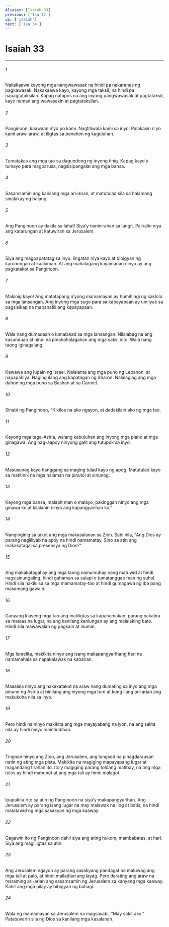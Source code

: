 ```yaml
---
Aliases: [Isaiah 33]
previous: ['Isa 32']
up: ['Isaiah']
next: ['Isa 34']
---
```

# Isaiah 33

***

###### 1
Nakakaawa kayong mga nangwawasak na hindi pa nakaranas ng pagkawasak. Nakakaawa kayo, kayong mga taksil, na hindi pa napagtataksilan. Kapag natapos na ang inyong pangwawasak at pagtataksil, kayo naman ang wawasakin at pagtataksilan. 

###### 2
Panginoon, kaawaan nʼyo po kami. Nagtitiwala kami sa inyo. Palakasin nʼyo kami araw-araw, at iligtas sa panahon ng kaguluhan. 

###### 3
Tumatakas ang mga tao sa dagundong ng inyong tinig. Kapag kayoʼy tumayo para magparusa, nagsisipangalat ang mga bansa. 

###### 4
Sasamsamin ang kanilang mga ari-arian, at matutulad sila sa halamang sinalakay ng balang. 

###### 5
Ang Panginoon ay dakila sa lahat! Siyaʼy naninirahan sa langit. Paiiralin niya ang katarungan at katuwiran sa Jerusalem. 

###### 6
Siya ang magpapatatag sa inyo. Iingatan niya kayo at bibigyan ng karunungan at kaalaman. At ang mahalagang kayamanan ninyo ay ang pagkatakot sa Panginoon. 

###### 7
Makinig kayo! Ang matatapang nʼyong mamamayan ay humihingi ng saklolo sa mga lansangan. Ang inyong mga sugo para sa kapayapaan ay umiiyak sa pagsisikap na mapanatili ang kapayapaan. 

###### 8
Wala nang dumadaan o lumalakad sa mga lansangan. Nilalabag na ang kasunduan at hindi na pinahahalagahan ang mga saksi nito. Wala nang taong iginagalang. 

###### 9
Kawawa ang lupain ng Israel. Nalalanta ang mga puno ng Lebanon, at napapahiya. Naging ilang ang kapatagan ng Sharon. Nalalaglag ang mga dahon ng mga puno sa Bashan at sa Carmel. 

###### 10
Sinabi ng Panginoon, "Kikilos na ako ngayon, at dadakilain ako ng mga tao. 

###### 11
Kayong mga taga-Asiria, walang kabuluhan ang inyong mga plano at mga ginagawa. Ang nag-aapoy ninyong galit ang tutupok sa inyo. 

###### 12
Masusunog kayo hanggang sa maging tulad kayo ng apog. Matutulad kayo sa matitinik na mga halaman na pinutol at sinunog. 

###### 13
Kayong mga bansa, malapit man o malayo, pakinggan ninyo ang mga ginawa ko at kilalanin ninyo ang kapangyarihan ko." 

###### 14
Nanginginig sa takot ang mga makasalanan sa Zion. Sabi nila, "Ang Dios ay parang nagliliyab na apoy na hindi namamatay. Sino sa atin ang makakatagal sa presensya ng Dios?" 

###### 15
Ang makakatagal ay ang mga taong namumuhay nang matuwid at hindi nagsisinungaling, hindi gahaman sa salapi o tumatanggap man ng suhol. Hindi sila nakikiisa sa mga mamamatay-tao at hindi gumagawa ng iba pang masamang gawain. 

###### 16
Ganyang klaseng mga tao ang maliligtas sa kapahamakan, parang nakatira sa mataas na lugar, na ang kanilang kanlungan ay ang malalaking bato. Hindi sila mawawalan ng pagkain at inumin. 

###### 17
Mga Israelita, makikita ninyo ang isang makapangyarihang hari na namamahala sa napakalawak na kaharian. 

###### 18
Maaalala ninyo ang nakakatakot na araw nang dumating sa inyo ang mga pinuno ng Asiria at binilang ang inyong mga tore at kung ilang ari-arian ang makukuha nila sa inyo. 

###### 19
Pero hindi na ninyo makikita ang mga mayayabang na iyon, na ang salita nila ay hindi ninyo maintindihan. 

###### 20
Tingnan ninyo ang Zion, ang Jerusalem, ang lungsod na pinagdarausan natin ng ating mga pista. Makikita na magiging mapayapang lugar at magandang tirahan ito. Itoʼy magiging parang toldang matibay, na ang mga tulos ay hindi mabunot at ang mga tali ay hindi malagot. 

###### 21
Ipapakita rito sa atin ng Panginoon na siyaʼy makapangyarihan. Ang Jerusalem ay parang isang lugar na may malawak na ilog at batis, na hindi matatawid ng mga sasakyan ng mga kaaway. 

###### 22
Gagawin ito ng Panginoon dahil siya ang ating hukom, mambabatas, at hari. Siya ang magliligtas sa atin. 

###### 23
Ang Jerusalem ngayon ay parang sasakyang pandagat na maluwag ang mga tali at palo, at hindi mailadlad ang layag. Pero darating ang araw na maraming ari-arian ang sasamsamin ng Jerusalem sa kanyang mga kaaway. Kahit ang mga pilay ay bibigyan ng bahagi. 

###### 24
Wala ng mamamayan sa Jerusalem na magsasabi, "May sakit ako." Patatawarin sila ng Dios sa kanilang mga kasalanan.
